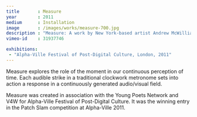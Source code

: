 ```yaml
---
title       : Measure
year        : 2011
medium      : Installation
image       : /images/works/measure-700.jpg
description : "Measure: A work by New York-based artist Andrew McWilliams."
vimeo-id    : 31937746

exhibitions:
 - "Alpha-Ville Festival of Post-Digital Culture, London, 2011"
---
```

<p>
	<span class="title">Measure</span> explores the role of the moment in our continuous perception of time. Each audible strike in a traditional clockwork metronome sets into action a response in a continuously generated audio/visual field.
</p>
<p>
	<span class="title">Measure</span> was created in association with the Young Poets Network and V4W for Alpha-Ville Festival of Post-Digital Culture. It was the winning entry in the Patch Slam competition at Alpha-Ville 2011.
</p>